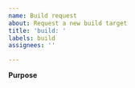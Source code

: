 ```yaml
---
name: Build request
about: Request a new build target
title: 'build: '
labels: build
assignees: ''

---
```


**Purpose**
<!-- Where do you need a new build target (please explain) ? -->
